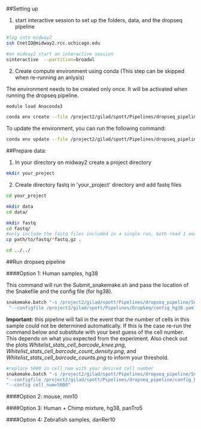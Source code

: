 



##Setting up
1. start interactive session to set up the folders, data, and the dropseq pipeline
```bash
#log into midway2
ssh CnetID@midway2.rcc.uchicago.edu

#on midway2 start an interactive session
sinteractive  --partition=broadwl
```
2. Create compute environment using conda (This step can be skipped when re-running an anlysis)

The environment needs to be created only once. It will be activated when running the dropseq pipeline.
```bash
module load Anaconda3

conda env create --file /project2/gilad/spott/Pipelines/dropseq_pipeline/environment.yaml
```

To update the environment, you can run the following command:
```bash
conda env update --file /project2/gilad/spott/Pipelines/dropseq_pipeline/environment.yaml
```

##Prepare data:
1. In your directory on midway2 create a project directory
```bash
mkdir your_project
```
2. Create directory fastq in 'your_project' directory and add fastq files
```bash
cd your_project

mkdir data
cd data/

mkdir fastq
cd fastq/
#only include the fastq files included in a single run, both read 1 and read2
cp path/to/fastq/*fastq.gz .

cd ../../
```



##Run dropseq pipeline


####Option 1: Human samples, hg38

This command will run the Submit_snakemake.sh and pass the location of the Snakefile and the config file (for hg38).

```bash
snakemake.batch "-s /project2/gilad/spott/Pipelines/dropseq_pipeline/Snakefile" \
 "--configfile /project2/gilad/spott/Pipelines/DropSeq/config_hg38.yaml"
```


**Important:** this pipeline will fail in the event that the  number of cells in this sample could not be determined automatically. If this is the case re-run the command below and substitute with your best guess of the cell number. This depends on what you expected from the experiment. Also check out the plots *Whitelist_stats_cell_barcode_knee.png*, *Whitelist_stats_cell_barcode_count_density.png*, and *Whitelist_stats_cell_barcode_counts.png* to inform your threshold.

```bash
#replace 5000 in cell_num with your desired cell number
snakemake.batch "-s /project2/gilad/spott/Pipelines/dropseq_pipeline/Snakefile_fixed" \
"--configfile /project2/gilad/spott/Pipelines/dropseq_pipeline/config_hg38.yaml" \
"--config cell_num=5000"
```

####Option 2: mouse, mm10


####Option 3: Human + Chimp mixture, hg38, panTro5


####Option 4: Zebrafish samples, danRer10
